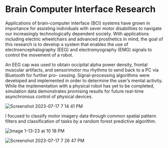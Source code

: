 # Brain Computer Interface Research

Applications of brain-computer interface (BCI) systems have grown in importance for assisting individuals with sever motor disabilities to navigate 
our increasingly technologically dependent society. With applications including electric wheelchairs and advanced prosthetics in mind, the goal of this 
research is to develop a system that enables the use of electroencephalography (EEG) and electromyography (EMG) signals to control the movement of a
robot. 

An EEG cap was used to obtain occipital alpha power density, frontal muscular artifacts, and sensorimotor mu rhythms to send back to a PC via Bluetooth for further pro-
cessing. Signal-processing algorithms were developed and implemented in order to determine the user’s mental activity. While the implementation with a physical robot has yet to be
completed, simulation data demonstrates promising results for future real-time asynchronous control of physical devices.

![Screenshot 2023-07-17 7 14 41 PM](https://github.com/Angelaangie-ai/brain-computer-interface-research/assets/64707998/cd7a3dc9-da6b-421f-83af-a5a98328a6c0)

I focused to classify motor imagery data through common spatial pattern filters and classification of tasks by a random forest predictive algorithm.

![Image 1-13-23 at 10 18 PM](https://user-images.githubusercontent.com/64707998/212448596-c949375b-27ca-4e42-a4d8-db087ddc5a9d.jpg)

![Screenshot 2023-07-17 7 26 47 PM](https://github.com/Angelaangie-ai/brain-computer-interface-research/assets/64707998/c8a8af60-787c-41bc-956d-adf03b4c7bd1)
